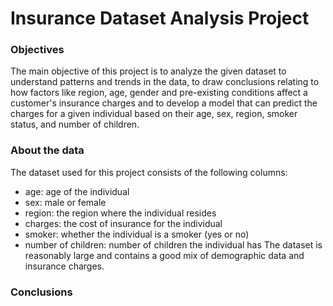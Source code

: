 # Insurance Dataset Analysis Project
### Objectives
The main objective of this project is to analyze the given dataset to understand patterns and trends in the data, to draw conclusions relating to how factors like region, age, gender and pre-existing conditions affect a customer's insurance charges and to develop a model that can predict the charges for a given individual based on their age, sex, region, smoker status, and number of children.

### About the data
The dataset used for this project consists of the following columns:

- age: age of the individual
- sex: male or female
- region: the region where the individual resides
- charges: the cost of insurance for the individual
- smoker: whether the individual is a smoker (yes or no)
- number of children: number of children the individual has
The dataset is reasonably large and contains a good mix of demographic data and insurance charges.

### Conclusions





